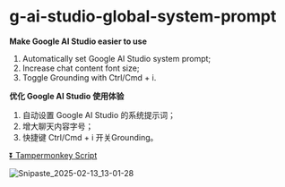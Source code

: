 # g-ai-studio-global-system-prompt

**Make Google AI Studio easier to use**

1. Automatically set Google AI Studio system prompt;
2. Increase chat content font size;
3. Toggle Grounding with Ctrl/Cmd + i.

**优化 Google AI Studio 使用体验**

1. 自动设置 Google AI Studio 的系统提示词；
2. 增大聊天内容字号；
3. 快捷键 Ctrl/Cmd + i 开关Grounding。

[⏬ Tampermonkey Script](https://greasyfork.org/en/scripts/523344-google-ai-studio-%E9%BB%98%E8%AE%A4%E7%B3%BB%E7%BB%9F%E6%8F%90%E7%A4%BA%E8%AF%8D)

![Snipaste_2025-02-13_13-01-28](https://github.com/user-attachments/assets/c668a412-f42e-465b-af70-c9826a5de4f5)
